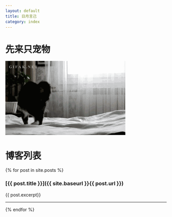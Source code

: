 ```yaml
---
layout: default
title: 日月言己
category: index
---
```

# 先来只宠物

![](img/other/mao.gif)

# 博客列表

{% for post in site.posts %}
 ### [{{ post.title }}]({{ site.baseurl }}{{ post.url }})
  {{ post.excerpt}}

---

{% endfor %}




